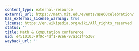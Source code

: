 ```yaml
---
content_type: external-resource
external_url: https://math.mit.edu/events/ase60celebration/
has_external_license_warning: true
license: https://en.wikipedia.org/wiki/All_rights_reserved
status: ''
title: Math & Computation conference
uid: e4510103-9f0c-4df1-92e6-97a1d1f45307
wayback_url: ''
---
```

